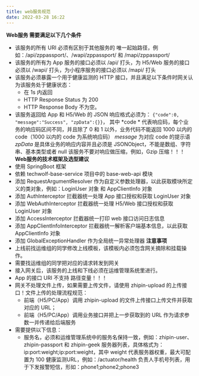 ```yaml
---
title: web服务规范
date: 2022-03-28 16:22
---
```

**Web服务 需要满足以下几个条件**
- 该服务的所有 URI 必须有区别于其他服务的 唯一起始路径，例如：/api/zppassport/、/wapi/zppassport/ 和 /mapi/zppassport/ 
- 该服务的所有为 App 服务的接口必须以 /api/ 打头，为 H5/Web 服务的接口必须以 /wapi/ 打头，为小程序服务的接口必须以 /mapi/ 打头
- 该服务必须暴露一个用于健康监测的 HTTP 接口，并且满足以下条件时网关认为该服务处于健康状态：
    - 在 1s 内返回
    - HTTP Response Status 为 200
    - HTTP Response Body 不为空。
- 该服务返回给 App 和 H5/Web 的 JSON 响应格式必须为： ``{"code":0, "message":"Success", "zpData":{}}``， 其中
 *code * 代表响应码，每个业务的响应码区间不同，并且除了 0 和 1 以外，业务代码不能返回 1000 以内的 code（1000 以内的 code 为系统响应码）
 *message*  为对应 code 的提示语
 *zpData*  是具体业务的响应内容并且必须是 JSONObject，不能是数组、字符串、基本类型或者 null
该服务不要对响应做压缩，例如，Gzip 压缩！！！
**Web服务的技术框架及选型建议**
- 使用 SpringBoot 框架
- 依赖 techwolf-base-service 项目中的 base-web-api 模块
- 添加  RequestArgumentResolver 作为自定义参数处理器，以此获取模块所定义的类对象，例如：LoginUser 对象 和 AppClientInfo 对象
- 添加 AuthInterceptor 拦截器统一处理 App 接口授权和获取 LoginUser 对象
- 添加 WebAuthInterceptor 拦截器统一处理 H5/Web 接口授权和获取 LoginUser 对象
- 添加  AccessInterceptor 拦截器统一打印 web 接口访问日志信息
- 添加 AppClientInfoInterceptor 拦截器统一解析客户端基本信息，以此获取 AppClientInfo 对象
- 添加 GlobalExceptionHandler 作为全局统一异常处理器
**注意事项**
- 上线前找运维组的同学修改上线模板，该模板内必须包含网关摘除和挂载操作。
- 需要找运维组的同学把对应的请求转发到网关
- 接入网关后，该服务的上线和下线必须在运维管理系统里进行。
- App 的接口 URI 不支持 路径变量！！！
- 网关不处理文件上传，如果需要上传文件，请使用 zhipin-upload 的上传接口！文件上传的处理流程规范：
    - 前端（H5/PC/App）调用 zhipin-upload 的文件上传接口上传文件并获取对应的 URL；
    - 前端（H5/PC/App）调用业务接口并把上一步获取到的 URL 作为请求参数一并传递给后端服务
- 需要提供以下信息：
    - 服务名，必须和运维管理系统中的服务名保持一致，例如：zhipin-user、zhipin-passport 和 zhipin-geek
服务器列表，具体格式为：ip:port:weight;ip:port:weight，其中 weight 代表服务器权重，最大可配置为 100
健康监测URL，例如：/actuator/health
负责人手机号列表，用于下发报警短信，形如：phone1;phone2;phone3